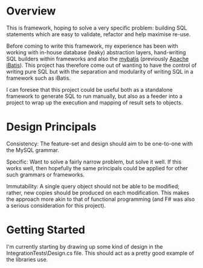 Overview
======
This is framework, hoping to solve a very specific problem: building SQL statements which are easy to validate, refactor and help maximise re-use.

Before coming to write this framework, my experience has been with working with in-house database (leaky) abstraction layers, hand-writing SQL builders within frameworks and also the [mybatis](http://www.mybatis.org/) (previously [Apache iBatis](http://ibatis.apache.org/)). This project has therefore come out of wanting to have the control of writing pure SQL but with the separation and modularity of writing SQL in a framework such as iBatis.

I can foresee that this project could be useful both as a standalone framework to generate SQL to run manually, but also as a feeder into a project to wrap up the execution and mapping of result sets to objects.

Design Principals
===========
Consistency: The feature-set and design should aim to be one-to-one with the MySQL grammar.

Specific: Want to solve a fairly narrow problem, but solve it well. If this works well, then hopefully the same principals could be applied for other such grammars or frameworks. 

Immutability: A single query object should not be able to be modified; rather, new copies should be produced on each modification. This makes the approach more akin to that of functional programming (and F# was also a serious consideration for this project).

Getting Started
==========
I'm currently starting by drawing up some kind of design in the IntegrationTests\Design.cs file. This should act as a pretty good example of the libraries use.